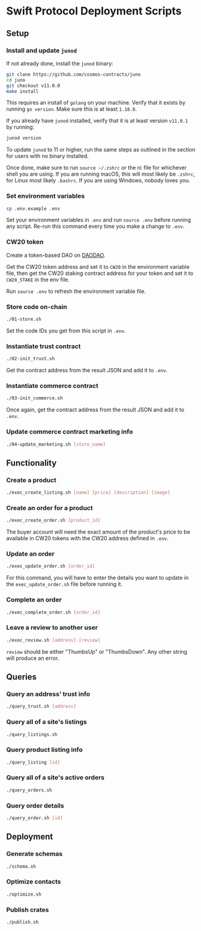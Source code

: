 # Swift Protocol Deployment Scripts

## Setup

### Install and update `junod`

If not already done, install the `junod` binary:

```bash
git clone https://github.com/cosmos-contracts/juno
cd juno
git checkout v11.0.0
make install
```

This requires an install of `golang` on your machine. Verify that it exists by running `go version`. Make sure this is at least `1.18.0`.

If you already have `junod` installed, verify that it is at least version `v11.0.1` by running:

```bash
junod version
```

To update `junod` to 11 or higher, run the same steps as outlined in the section for users with no binary installed.

Once done, make sure to run `source ~/.zshrc` or the rc file for whichever shell you are using. If you are running macOS, this will most likely be `.zshrc`, for Linux most likely `.bashrc`. If you are using Windows, nobody loves you.

### Set environment variables

```bash
cp .env.example .env
```

Set your environment variables in `.env` and run `source .env` before running any script. Re-run this command every time you make a change to `.env`.

### CW20 token

Create a token-based DAO on [DAODAO](https://testnet.daodao.zone).

Get the CW20 token address and set it to `CW20` in the environment variable file, then get the CW20 staking contract address for your token and set it to `CW20_STAKE` in the env file.

Run `source .env` to refresh the environment variable file.

### Store code on-chain

```bash
./01-store.sh
```

Set the code IDs you get from this script in `.env`.

### Instantiate trust contract

```bash
./02-init_trust.sh
```

Get the contract address from the result JSON and add it to `.env`.

### Instantiate commerce contract

```bash
./03-init_commerce.sh
```

Once again, get the contract address from the result JSON and add it to `.env`.

### Update commerce contract marketing info

```bash
./04-update_marketing.sh [store_name]
```

## Functionality

### Create a product

```bash
./exec_create_listing.sh [name] [price] [description] [image]
```

### Create an order for a product

```bash
./exec_create_order.sh [product_id]
```

The buyer account will need the exact amount of the product's price to be available in CW20 tokens with the CW20 address defined in `.env`.

### Update an order

```bash
./exec_update_order.sh [order_id]
```

For this command, you will have to enter the details you want to update in the `exec_update_order.sh` file before running it.

### Complete an order

```bash
./exec_complete_order.sh [order_id]
```

### Leave a review to another user

```bash
./exec_review.sh [address] [review]
```

`review` should be either "ThumbsUp" or "ThumbsDown". Any other string will produce an error.

## Queries

### Query an address' trust info

```bash
./query_trust.sh [address]
```

### Query all of a site's listings

```bash
./query_listings.sh
```

### Query product listing info

```bash
./query_listing [id]
```

### Query all of a site's active orders

```bash
./query_orders.sh
```

### Query order details

```bash
./query_order.sh [id]
```

## Deployment

### Generate schemas

```bash
./schema.sh
```

### Optimize contacts

```bash
./optimize.sh
```

### Publish crates

```bash
./publish.sh
```
